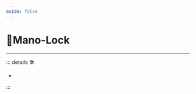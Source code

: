```yaml
---
aside: false
---
```

# 🔷Mano-Lock

---

<!-- =================================================== -->
<!-- =================================================== -->
<!-- =================================================== -->
<!-- =================================================== -->
<!-- =================================================== -->
::: details 🛠

-

:::
